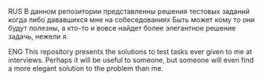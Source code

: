 RUS
В данном репозитории представленны решения тестовых заданий когда либо дававшихся мне на собеседованиях Быть может кому то они будут полезны, а кто-то и вовсе найдет более элегантное решение задачь, нежели я.  

ENG
This repository presents the solutions to test tasks ever given to me at interviews. Perhaps it will be useful to someone, but someone will even find a more elegant solution to the problem than me.
